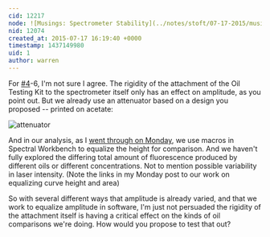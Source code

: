 ```yaml
---
cid: 12217
node: ![Musings: Spectrometer Stability](../notes/stoft/07-17-2015/musings-spectrometer-stability)
nid: 12074
created_at: 2015-07-17 16:19:40 +0000
timestamp: 1437149980
uid: 1
author: warren
---
```


For [#4](/n/4)-6, I'm not sure I agree. The rigidity of the attachment of the Oil Testing Kit to the spectrometer itself only has an effect on amplitude, as you point out. But we already use an attenuator based on a design you proposed -- printed on acetate:

![attenuator](https://i.publiclab.org/system/images/photos/000/010/506/medium/IMG_20150407_150502-2.jpg)

And in our analysis, as I [went through on Monday](/notes/warren/07-14-2015/testing-the-oil-testing-kit-identifying-a-somewhat-unknown-sample), we use macros in Spectral Workbench to equalize the height for comparison. And we haven't fully explored the differing total amount of fluorescence produced by different oils or different concentrations. Not to mention possible variability in laser intensity. (Note the links in my Monday post to our work on equalizing curve height and area)

So with several different ways that amplitude is already varied, and that we work to equalize amplitude in software, I'm just not persuaded the rigidity of the attachment itself is having a critical effect on the kinds of oil comparisons we're doing. How would you propose to test that out? 